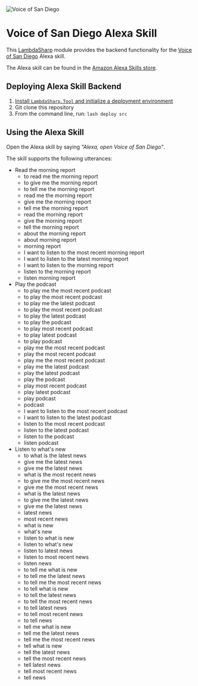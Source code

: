 ![Voice of San Diego](assets/VOSD_108x108.png)
# Voice of San Diego Alexa Skill

This [LambdaSharp](https://lambdasharp.net) module provides the backend functionality for the [Voice of San Diego](https://www.voiceofsandiego.org/) Alexa skill.

The Alexa skill can be found in the [Amazon Alexa Skills store](https://www.amazon.com/Voice-of-San-Diego/dp/B06ZZ23Z6R/ref=sr_1_1?dchild=1&keywords=voice+of+san+diego+alexa+skill&qid=1586276810&sr=8-1).

## Deploying Alexa Skill Backend

1. [Install `LambdaSharp.Tool` and initialize a deployment environment](https://lambdasharp.net/articles/Setup.html)
1. Git clone this repository
1. From the command line, run: `lash deploy src`

## Using the Alexa Skill

Open the Alexa skill by saying _"Alexa, open Voice of San Diego"_.

The skill supports the following utterances:

* Read the morning report
    * to read me the morning report
    * to give me the morning report
    * to tell me the morning report
    * read me the morning report
    * give me the morning report
    * tell me the morning report
    * read the morning report
    * give the morning report
    * tell the morning report
    * about the morning report
    * about morning report
    * morning report
    * I want to listen to the most recent morning report
    * I want to listen to the latest morning report
    * I want to listen to the morning report
    * listen to the morning report
    * listen morning report
* Play the podcast
    * to play me the most recent podcast
    * to play the most recent podcast
    * to play me the latest podcast
    * to play the most recent podcast
    * to play the latest podcast
    * to play the podcast
    * to play most recent podcast
    * to play latest podcast
    * to play podcast
    * play me the most recent podcast
    * play the most recent podcast
    * play me the most recent podcast
    * play me the latest podcast
    * play the latest podcast
    * play the podcast
    * play most recent podcast
    * play latest podcast
    * play podcast
    * podcast
    * I want to listen to the most recent podcast
    * I want to listen to the latest podcast
    * listen to the most recent podcast
    * listen to the latest podcast
    * listen to the podcast
    * listen podcast
* Listen to what's new
    * to what is the latest news
    * give me the latest news
    * give me the latest news
    * what is the most recent news
    * to give me the most recent news
    * give me the most recent news
    * what is the latest news
    * to give me the latest news
    * give me the latest news
    * latest news
    * most recent news
    * what is new
    * what's new
    * listen to what is new
    * listen to what's new
    * listen to latest news
    * listen to most recent news
    * listen news
    * to tell me what is new
    * to tell me the latest news
    * to tell me the most recent news
    * to tell what is new
    * to tell the latest news
    * to tell the most recent news
    * to tell latest news
    * to tell most recent news
    * to tell news
    * tell me what is new
    * tell me the latest news
    * tell me the most recent news
    * tell what is new
    * tell the latest news
    * tell the most recent news
    * tell latest news
    * tell most recent news
    * tell news
